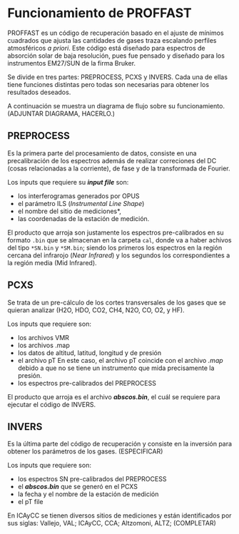 # Funcionamiento de PROFFAST

PROFFAST es un código de recuperación basado en el ajuste de mínimos cuadrados que ajusta las cantidades de gases traza escalando perfiles atmosféricos _a priori_. Este código está diseñado para espectros de absorción solar de baja resolución, pues fue pensado y diseñado para los instrumentos EM27/SUN de la firma Bruker. 

Se divide en tres partes: PREPROCESS, PCXS y INVERS. Cada una de ellas tiene funciones distintas pero todas son necesarias para obtener los resultados deseados.

A continuación se muestra un diagrama de flujo sobre su funcionamiento. (ADJUNTAR DIAGRAMA, HACERLO.)

## PREPROCESS

Es la primera parte del procesamiento de datos, consiste en una precalibración de los espectros además de realizar correciones del DC (cosas relacionadas a la corriente), de fase y de la transformada de Fourier.

Los inputs que requiere su ___input file___ son: 

 * los interferogramas generados por OPUS
 * el parámetro ILS (_Instrumental Line Shape_)
 * el nombre del sitio de mediciones*, 
 * las coordenadas de la estación de medición.

El producto que arroja son justamente los espectros pre-calibrados en su formato `.bin` que se almacenan en la carpeta `cal`, donde va a haber achivos del tipo `*SN.bin` y `*SM.bin`; siendo los primeros los espectros en la región cercana del infrarojo (_Near Infrared_) y los segundos los correspondientes a la región media (Mid Infrared).  


## PCXS

Se trata de un pre-cálculo de los cortes transversales de los gases que se quieran analizar (H2O, HDO, CO2, CH4, N2O, CO, O2, y HF). 

Los inputs que requiere son: 
  * los archivos VMR 
  * los archivos .map 
  * los datos de altitud, latitud, longitud y de presión
  * el archivo pT
    En este caso, el archivo pT coincide con el archivo _.map_ debido a que no se tiene un instrumento que mida precisamente la presión. 
  * los espectros pre-calibrados del PREPROCESS

El producto que arroja es el archivo ___abscos.bin___, el cuál se requiere para ejecutar el código de INVERS.

## INVERS

Es la última parte del código de recuperación y consiste en la inversión para obtener los parámetros de los gases. (ESPECIFICAR)

Los inputs que requiere son:
  * los espectros SN pre-calibrados del PREPROCESS
  * el ___abscos.bin___ que se generó en el PCXS
  * la fecha y el nombre de la estación de medición
  * el pT file

En ICAyCC se tienen diversos sitios de mediciones y están identificados por sus siglas: Vallejo, VAL; ICAyCC, CCA; Altzomoni, ALTZ; (COMPLETAR)
